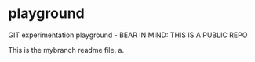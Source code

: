 playground
==========

GIT experimentation playground - BEAR IN MIND: THIS IS A PUBLIC REPO

This is the mybranch readme file. a.